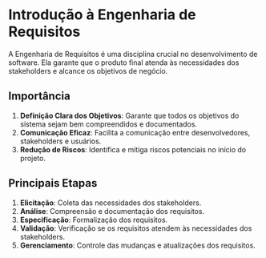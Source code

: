 # Introdução à Engenharia de Requisitos

A Engenharia de Requisitos é uma disciplina crucial no desenvolvimento de software. Ela garante que o produto final atenda às necessidades dos stakeholders e alcance os objetivos de negócio.

## Importância

1. **Definição Clara dos Objetivos**: Garante que todos os objetivos do sistema sejam bem compreendidos e documentados.
2. **Comunicação Eficaz**: Facilita a comunicação entre desenvolvedores, stakeholders e usuários.
3. **Redução de Riscos**: Identifica e mitiga riscos potenciais no início do projeto.

## Principais Etapas

1. **Elicitação**: Coleta das necessidades dos stakeholders.
2. **Análise**: Compreensão e documentação dos requisitos.
3. **Especificação**: Formalização dos requisitos.
4. **Validação**: Verificação se os requisitos atendem às necessidades dos stakeholders.
5. **Gerenciamento**: Controle das mudanças e atualizações dos requisitos.
